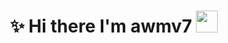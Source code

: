 <h1 align="center">✨ Hi there I'm awmv7 <img src="https://media.giphy.com/media/hvRJCLFzcasrR4ia7z/giphy.gif" width="35px" height="35px"></h1>

<!--
**awmv7/awmv7** is a ✨ _special_ ✨ repository because its `README.md` (this file) appears on your GitHub profile.

Here are some ideas to get you started:

- 🔭 I’m currently working on ...
- 🌱 I’m currently learning ...
- 👯 I’m looking to collaborate on ...
- 🤔 I’m looking for help with ...
- 💬 Ask me about ...
- 📫 How to reach me: ...
- 😄 Pronouns: ...
- ⚡ Fun fact: ...
-->
